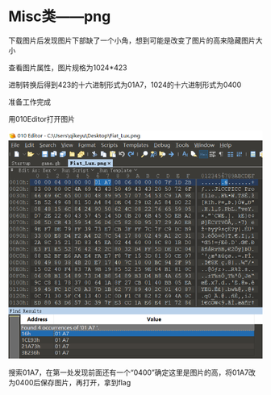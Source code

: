 # Misc类——png

下载图片后发现图片下部缺了一个小角，想到可能是改变了图片的高来隐藏图片大小

查看图片属性，图片规格为1024*423

进制转换后得到423的十六进制形式为01A7，1024的十六进制形式为0400

准备工作完成

用010Editor打开图片

![](png/1.png)



搜索01A7，在第一处发现前面还有一个“0400”确定这里是图片的高，将01A7改为0400后保存图片，再打开，拿到flag